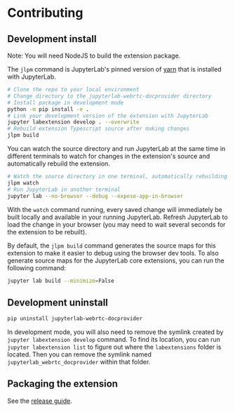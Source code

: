 # Contributing

## Development install

Note: You will need NodeJS to build the extension package.

The `jlpm` command is JupyterLab's pinned version of [yarn](https://yarnpkg.com/) that
is installed with JupyterLab.

```bash
# Clone the repo to your local environment
# Change directory to the jupyterlab-webrtc-docprovider directory
# Install package in development mode
python -m pip install -e .
# Link your development version of the extension with JupyterLab
jupyter labextension develop . --overwrite
# Rebuild extension Typescript source after making changes
jlpm build
```

You can watch the source directory and run JupyterLab at the same time in different
terminals to watch for changes in the extension's source and automatically rebuild the
extension.

```bash
# Watch the source directory in one terminal, automatically rebuilding when needed
jlpm watch
# Run JupyterLab in another terminal
jupyter lab --no-browser --debug --expose-app-in-browser
```

With the `watch` command running, every saved change will immediately be built locally
and available in your running JupyterLab. Refresh JupyterLab to load the change in your
browser (you may need to wait several seconds for the extension to be rebuilt).

By default, the `jlpm build` command generates the source maps for this extension to
make it easier to debug using the browser dev tools. To also generate source maps for
the JupyterLab core extensions, you can run the following command:

```bash
jupyter lab build --minimize=False
```

## Development uninstall

```bash
pip uninstall jupyterlab-webrtc-docprovider
```

In development mode, you will also need to remove the symlink created by
`jupyter labextension develop` command. To find its location, you can run
`jupyter labextension list` to figure out where the `labextensions` folder is located.
Then you can remove the symlink named `jupyterlab_webrtc_docprovider` within that
folder.

## Packaging the extension

See the [release guide](RELEASE.md).
